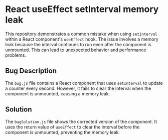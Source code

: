 # React useEffect setInterval memory leak
This repository demonstrates a common mistake when using `setInterval` within a React component's `useEffect` hook.  The issue involves a memory leak because the interval continues to run even after the component is unmounted.  This can lead to unexpected behavior and performance problems.

## Bug Description
The `bug.js` file contains a React component that uses `setInterval` to update a counter every second.  However, it fails to clear the interval when the component is unmounted, causing a memory leak. 

## Solution
The `bugSolution.js` file shows the corrected version of the component. It uses the return value of `useEffect` to clear the interval before the component is unmounted, preventing the memory leak.
